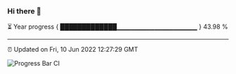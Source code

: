 ### Hi there 👋

⏳ Year progress { █████████████▁▁▁▁▁▁▁▁▁▁▁▁▁▁▁▁▁ } 43.98 %

---

⏰ Updated on Fri, 10 Jun 2022 12:27:29 GMT

![Progress Bar CI](https://github.com/liununu/liununu/workflows/Progress%20Bar%20CI/badge.svg)
